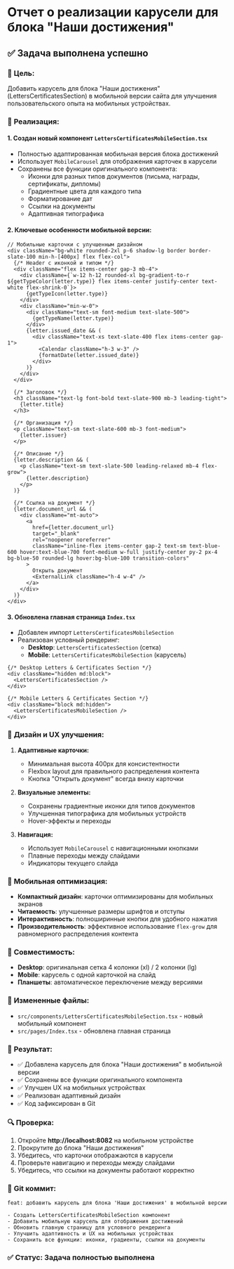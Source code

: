 # Отчет о реализации карусели для блока "Наши достижения"

## ✅ **Задача выполнена успешно**

### 🎯 **Цель:**
Добавить карусель для блока "Наши достижения" (LettersCertificatesSection) в мобильной версии сайта для улучшения пользовательского опыта на мобильных устройствах.

### 🔧 **Реализация:**

#### 1. **Создан новый компонент `LettersCertificatesMobileSection.tsx`**
- Полностью адаптированная мобильная версия блока достижений
- Использует `MobileCarousel` для отображения карточек в карусели
- Сохранены все функции оригинального компонента:
  - Иконки для разных типов документов (письма, награды, сертификаты, дипломы)
  - Градиентные цвета для каждого типа
  - Форматирование дат
  - Ссылки на документы
  - Адаптивная типографика

#### 2. **Ключевые особенности мобильной версии:**
```tsx
// Мобильные карточки с улучшенным дизайном
<div className="bg-white rounded-2xl p-6 shadow-lg border border-slate-100 min-h-[400px] flex flex-col">
  {/* Header с иконкой и типом */}
  <div className="flex items-center gap-3 mb-4">
    <div className={`w-12 h-12 rounded-xl bg-gradient-to-r ${getTypeColor(letter.type)} flex items-center justify-center text-white flex-shrink-0`}>
      {getTypeIcon(letter.type)}
    </div>
    <div className="min-w-0">
      <div className="text-sm font-medium text-slate-500">
        {getTypeName(letter.type)}
      </div>
      {letter.issued_date && (
        <div className="text-xs text-slate-400 flex items-center gap-1">
          <Calendar className="h-3 w-3" />
          {formatDate(letter.issued_date)}
        </div>
      )}
    </div>
  </div>

  {/* Заголовок */}
  <h3 className="text-lg font-bold text-slate-900 mb-3 leading-tight">
    {letter.title}
  </h3>

  {/* Организация */}
  <p className="text-sm text-slate-600 mb-3 font-medium">
    {letter.issuer}
  </p>

  {/* Описание */}
  {letter.description && (
    <p className="text-sm text-slate-500 leading-relaxed mb-4 flex-grow">
      {letter.description}
    </p>
  )}

  {/* Ссылка на документ */}
  {letter.document_url && (
    <div className="mt-auto">
      <a 
        href={letter.document_url}
        target="_blank"
        rel="noopener noreferrer"
        className="inline-flex items-center gap-2 text-sm text-blue-600 hover:text-blue-700 font-medium w-full justify-center py-2 px-4 bg-blue-50 rounded-lg hover:bg-blue-100 transition-colors"
      >
        Открыть документ
        <ExternalLink className="h-4 w-4" />
      </a>
    </div>
  )}
</div>
```

#### 3. **Обновлена главная страница `Index.tsx`**
- Добавлен импорт `LettersCertificatesMobileSection`
- Реализован условный рендеринг:
  - **Desktop**: `LettersCertificatesSection` (сетка)
  - **Mobile**: `LettersCertificatesMobileSection` (карусель)

```tsx
{/* Desktop Letters & Certificates Section */}
<div className="hidden md:block">
  <LettersCertificatesSection />
</div>

{/* Mobile Letters & Certificates Section */}
<div className="block md:hidden">
  <LettersCertificatesMobileSection />
</div>
```

### 🎨 **Дизайн и UX улучшения:**

1. **Адаптивные карточки:**
   - Минимальная высота 400px для консистентности
   - Flexbox layout для правильного распределения контента
   - Кнопка "Открыть документ" всегда внизу карточки

2. **Визуальные элементы:**
   - Сохранены градиентные иконки для типов документов
   - Улучшенная типографика для мобильных устройств
   - Hover-эффекты и переходы

3. **Навигация:**
   - Использует `MobileCarousel` с навигационными кнопками
   - Плавные переходы между слайдами
   - Индикаторы текущего слайда

### 📱 **Мобильная оптимизация:**

- **Компактный дизайн**: карточки оптимизированы для мобильных экранов
- **Читаемость**: улучшенные размеры шрифтов и отступы
- **Интерактивность**: полноширинные кнопки для удобного нажатия
- **Производительность**: эффективное использование `flex-grow` для равномерного распределения контента

### 🔄 **Совместимость:**

- **Desktop**: оригинальная сетка 4 колонки (xl) / 2 колонки (lg)
- **Mobile**: карусель с одной карточкой на слайд
- **Планшеты**: автоматическое переключение между версиями

### 📁 **Измененные файлы:**
- `src/components/LettersCertificatesMobileSection.tsx` - новый мобильный компонент
- `src/pages/Index.tsx` - обновлена главная страница

### 🎯 **Результат:**
- ✅ Добавлена карусель для блока "Наши достижения" в мобильной версии
- ✅ Сохранены все функции оригинального компонента
- ✅ Улучшен UX на мобильных устройствах
- ✅ Реализован адаптивный дизайн
- ✅ Код зафиксирован в Git

### 🔍 **Проверка:**
1. Откройте **http://localhost:8082** на мобильном устройстве
2. Прокрутите до блока "Наши достижения"
3. Убедитесь, что карточки отображаются в карусели
4. Проверьте навигацию и переходы между слайдами
5. Убедитесь, что ссылки на документы работают корректно

### 📝 **Git коммит:**
```
feat: добавить карусель для блока 'Наши достижения' в мобильной версии

- Создать LettersCertificatesMobileSection компонент
- Добавить мобильную карусель для отображения достижений
- Обновить главную страницу для условного рендеринга
- Улучшить адаптивность и UX на мобильных устройствах
- Сохранить все функции: иконки, градиенты, ссылки на документы
```

### ✅ **Статус:** Задача полностью выполнена
